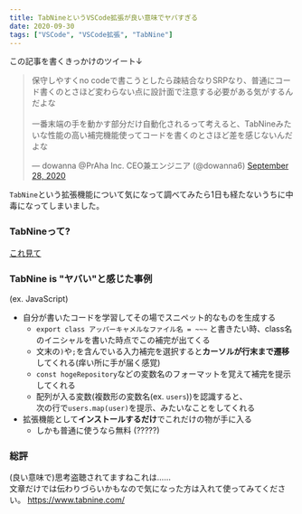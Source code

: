 ```yaml
---
title: TabNineというVSCode拡張が良い意味でヤバすぎる
date: 2020-09-30
tags: ["VSCode", "VSCode拡張", "TabNine"]
---
```


この記事を書くきっかけのツイート↓

<blockquote class="twitter-tweet"><p lang="ja" dir="ltr">保守しやすくno codeで書こうとしたら疎結合なりSRPなり、普通にコード書くのとさほど変わらない点に設計面で注意する必要がある気がするんだよな<br><br>一番末端の手を動かす部分だけ自動化されるって考えると、TabNineみたいな性能の高い補完機能使ってコードを書くのとさほど差を感じないんだよな</p>&mdash; dowanna @PrAha Inc. CEO兼エンジニア (@dowanna6) <a href="https://twitter.com/dowanna6/status/1310510092572270593?ref_src=twsrc%5Etfw">September 28, 2020</a></blockquote>

`TabNine`という拡張機能について気になって調べてみたら1日も経たないうちに中毒になってしまいました。

### TabNineって?

[これ見て](https://github.com/codota/tabnine-vscode/blob/master/assets/tabnine.gif)

### TabNine is "ヤバい"と感じた事例

(ex. JavaScript)

- 自分が書いたコードを学習してその場でスニペット的なものを生成する
  - `export class アッパーキャメルなファイル名 = ~~~` と書きたい時、class名のイニシャルを書いた時点でこの補完が出てくる
  - 文末の`)`や`;`を含んでいる入力補完を選択すると**カーソルが行末まで遷移**してくれる(痒い所に手が届く感覚)
  - `const hogeRepository`などの変数名のフォーマットを覚えて補完を提示してくれる
  - 配列が入る変数(複数形の変数名(ex. `users`))を認識すると、  
  次の行で`users.map(user)`を提示、みたいなことをしてくれる
- 拡張機能として**インストールするだけ**でこれだけの物が手に入る
  - しかも普通に使うなら無料 (?????)

### 総評

(良い意味で)思考盗聴されてますねこれは……  
文章だけでは伝わりづらいかもなので気になった方は入れて使ってみてください。
https://www.tabnine.com/